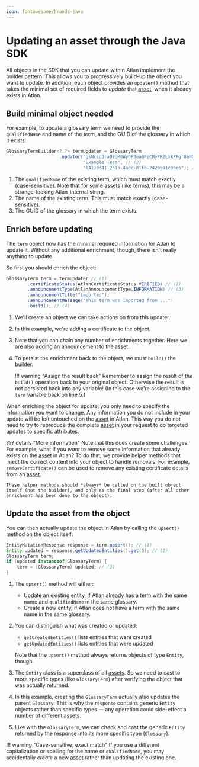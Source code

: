```yaml
---
icon: fontawesome/brands-java
---
```


# Updating an asset through the Java SDK

All objects in the SDK that you can update within Atlan implement the builder pattern. This allows you to progressively build-up the object you want to update. In addition, each object provides an `updater()` method that takes the minimal set of required fields to *update* that [asset](/concepts/assets), when it already exists in Atlan.

## Build minimal object needed

For example, to update a glossary term we need to provide the `qualifiedName` and name of the term, and the GUID of the glossary in which it exists:

```java linenums="1" title="Build minimal asset necessary for update"
GlossaryTermBuilder<?,?> termUpdater = GlossaryTerm
					.updater("gsNccqJraDZqM6WyGP3ea@FzCMyPR2LxkPFgr8eNGrq", // (1)
						     "Example Term", // (2)
							 "b4113341-251b-4adc-81fb-2420501c30e6"); // (3)
```

1. The `qualifiedName` of the existing term, which must match exactly (case-sensitive). Note that for some [assets](/concepts/assets) (like terms), this may be a strange-looking Atlan-internal string.
2. The name of the existing term. This must match exactly (case-sensitive).
3. The GUID of the glossary in which the term exists.

## Enrich before updating

The `term` object now has the minimal required information for Atlan to update it. Without any additional enrichment, though, there isn't really anything to update...

So first you should enrich the object:

```java linenums="5" title="Enrich the asset before updating it"
GlossaryTerm term = termUpdater // (1)
		.certificateStatus(AtlanCertificateStatus.VERIFIED) // (2)
		.announcementType(AtlanAnnouncementType.INFORMATION) // (3)
		.announcementTitle("Imported");
		.announcementMessage("This term was imported from ...")
		.build(); // (4)
```

1. We'll create an object we can take actions on from this updater.
2. In this example, we're adding a certificate to the object.
3. Note that you can chain any number of enrichments together. Here we are also adding an announcement to the [asset](/concepts/assets).
4. To persist the enrichment back to the object, we must `build()` the builder.

	!!! warning "Assign the result back"
		Remember to assign the result of the `build()` operation back to your original object. Otherwise the result is not persisted back into any variable! (In this case we're assigning to the `term` variable back on line 5.)

When enriching the object for update, you only need to specify the information you want to change. Any information you do not include in your update will be left untouched on the [asset](/concepts/assets) in Atlan. This way you do not need to try to reproduce the complete [asset](/concepts/assets) in your request to do targeted updates to specific attributes.

??? details "More information"
	Note that this does create some challenges. For example, what if you *want* to remove some information that already exists on the [asset](/concepts/assets) in Atlan? To do that, we provide helper methods that inject the correct content into your object to handle removals. For example, `removeCertificate()` can be used to remove any existing certificate details from an [asset](/concepts/assets).

	These helper methods should *always* be called on the built object itself (not the builder), and only as the final step (after all other enrichment has been done to the object).

## Update the asset from the object

You can then actually update the object in Atlan by calling the `upsert()` method on the object itself:

```java linenums="11" title="Create the asset"
EntityMutationResponse response = term.upsert(); // (1)
Entity updated = response.getUpdatedEntities().get(0); // (2)
GlossaryTerm term;
if (updated instanceof GlossaryTerm) {
	term = (GlossaryTerm) updated; // (3)
}
```

1. The `upsert()` method will either:

	- Update an existing entity, if Atlan already has a term with the same name and `qualifiedName` in the same glossary.
	- Create a new entity, if Atlan does not have a term with the same name in the same glossary.

2. You can distinguish what was created or updated:

	- `getCreatedEntities()` lists entities that were created
	- `getUpdatedEntities()` lists entities that were updated

	Note that the `upsert()` method always returns objects of type `Entity`, though.

3. The `Entity` class is a superclass of all [assets](/concepts/assets). So we need to cast to more specific types (like `GlossaryTerm`) after verifying the object that was actually returned.

4. In this example, creating the `GlossaryTerm` actually also updates the parent `Glossary`. This is why the `response` contains generic `Entity` objects rather than specific types — any operation could side-effect a number of different [assets](/concepts/assets).

5. Like with the `GlossaryTerm`, we can check and cast the generic `Entity` returned by the response into its more specific type (`Glossary`).

!!! warning "Case-sensitive, exact match"
	If you use a different capitalization or spelling for the name or `qualifiedName`, you may accidentally *create* a new [asset](/concepts/assets) rather than updating the existing one.
